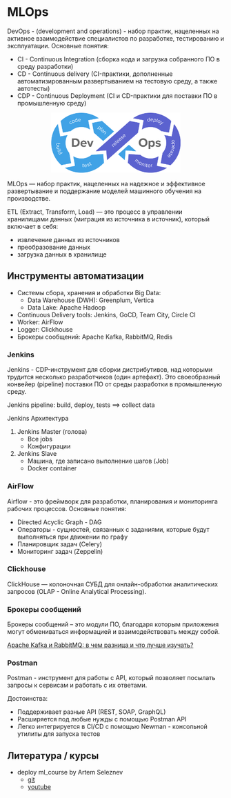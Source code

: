 # MLOps

DevOps - (development and operations) - набор практик, нацеленных на активное взаимодействие специалистов по разработке,
тестированию и эксплуатации. Основные понятия:
* CI - Continuous Integration (сборка кода и загрузка собранного ПО в среду разработки)
* CD - Continuous delivery (CI-практики, дополненные автоматизированным развертыванием на тестовую среду, а также автотесты)
* CDP - Continuous Deployment (CI и CD-практики для поставки ПО в промышленную среду)

<p align="center">
  <img width="300" src="pictures/devops2.png"/>
</p>

MLOps — набор практик, нацеленных на надежное и эффективное развертывание и поддержание моделей машинного обучения на производстве.

ETL (Extract, Transform, Load) — это процесс в управлении хранилищами данных (миграция из источника в источник), который включает в себя:
* извлечение данных из источников
* преобразование данных
* загрузка данных в хранилище

## Инструменты автоматизации
* Системы сбора, хранения и обработки Big Data:
  * Data Warehouse (DWH): Greenplum, Vertica
  * Data Lake: Apache Hadoop
* Continuous Delivery tools: Jenkins, GoCD, Team City, Circle CI
* Worker: AirFlow
* Logger: Clickhouse
* Брокеры сообщений: Apache Kafka, RabbitMQ, Redis

### Jenkins
Jenkins - CDP-инструмент для сборки дистрибутивов, над которыми трудится несколько разработчиков (один артефакт).
Это своеобразный конвейер (pipeline) поставки ПО от среды разработки в промышленную среду.

Jenkins pipeline: build, deploy, tests ==> collect data

Jenkins Архитектура
1. Jenkins Master (голова)
   * Все jobs
   * Конфигурации
2. Jenkins Slave
   * Машина, где записано выполнение шагов (Job)
   * Docker container

### AirFlow
Airflow - это фреймворк для разработки, планирования и мониторинга рабочих процессов. Основные понятия:
* Directed Acyclic Graph - DAG
* Операторы - сущностей, связанных с заданиями, которые будут выполняться при движении по графу
* Планировщик задач (Celery)
* Мониторинг задач (Zeppelin)

### Clickhouse
ClickHouse — колоночная СУБД для онлайн-обработки аналитических запросов (OLAP - Online Analytical Processing).

### Брокеры сообщений
Брокеры сообщений – это модули ПО, благодаря которым приложения могут обмениваться информацией и взаимодействовать между собой.

[Apache Kafka и RabbitMQ: в чем разница и что лучше изучать?](https://habr.com/ru/companies/slurm/articles/666326/)

### Postman
Postman - инструмент для работы с API, который позволяет посылать запросы к сервисам и работать с их ответами.

Достоинства:
* Поддерживает разные API (REST, SOAP, GraphQL)
* Расширяется под любые нужды с помощью Postman API
* Легко интегрируется в CI/CD с помощью Newman - консольной утилиты для запуска тестов

## Литература / курсы
* deploy ml_course by Artem Seleznev
  * [git](https://github.com/NameArtem/deployml_course#about)
  * [youtube](https://www.youtube.com/playlist?list=PLEwK9wdS5g0qBXa94W7W0RNmrE0Ruook4)
